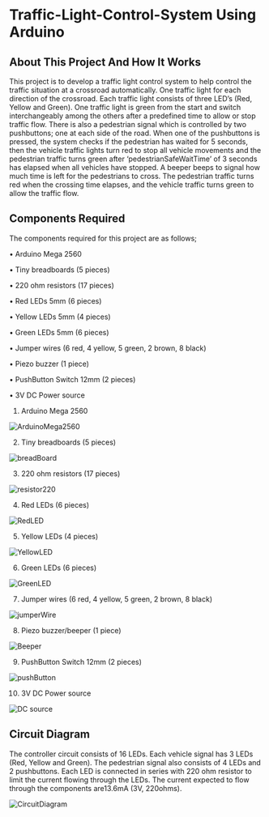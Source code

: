 # Traffic-Light-Control-System Using Arduino

## About This Project And How It Works
This project is to develop a traffic light control system to help control the traffic situation at a crossroad automatically. One traffic light for each direction of the crossroad. Each traffic light consists of three LED’s (Red, Yellow and Green). 
One traffic light is green from the start and switch interchangeably among the others after a predefined time to allow or stop traffic flow. There is also a pedestrian signal which is controlled by two pushbuttons; one at each side of the road. When one of the pushbuttons is pressed, the system checks if the pedestrian has waited for 5 seconds, then the vehicle traffic lights turn red to stop all vehicle movements and the pedestrian traffic turns green after ‘pedestrianSafeWaitTime’ of 3 seconds has elapsed when all vehicles have stopped. A beeper beeps to signal how much time is left for the pedestrians to cross. The pedestrian traffic turns red when the crossing time elapses, and the vehicle traffic turns green to allow the traffic flow.

## Components Required
The components required for this project are as follows;


•	Arduino Mega 2560

•	Tiny breadboards (5 pieces)

•	220 ohm resistors (17 pieces)

•	Red LEDs 5mm (6 pieces)

•	Yellow LEDs 5mm (4 pieces)

•	Green LEDs 5mm (6 pieces)

•	Jumper wires (6 red, 4 yellow, 5 green, 2 brown, 8 black)

•	Piezo buzzer (1 piece)

•	PushButton Switch 12mm (2 pieces)

•	3V DC Power source


1.	Arduino Mega 2560

 ![ArduinoMega2560](https://user-images.githubusercontent.com/84599965/119196093-f17f4a80-ba85-11eb-84f1-8b7fd20e03e7.png)


2.	Tiny breadboards (5 pieces)

 ![breadBoard](https://user-images.githubusercontent.com/84599965/119196185-0fe54600-ba86-11eb-82cb-a867923e5650.png)


3.	220 ohm resistors (17 pieces)

 ![resistor220](https://user-images.githubusercontent.com/84599965/119196215-1bd10800-ba86-11eb-880a-e007bb51c061.png)


4.	Red LEDs (6 pieces)

 ![RedLED](https://user-images.githubusercontent.com/84599965/119196252-29868d80-ba86-11eb-86ea-fc7b9b0e5dbd.png)


5.	Yellow LEDs (4 pieces)

 ![YellowLED](https://user-images.githubusercontent.com/84599965/119196279-2f7c6e80-ba86-11eb-8075-7a1e7317b30a.png)


6.	Green LEDs (6 pieces)

 ![GreenLED](https://user-images.githubusercontent.com/84599965/119196295-37d4a980-ba86-11eb-847a-478f388bb49c.png)
 


7.	Jumper wires (6 red, 4 yellow, 5 green, 2 brown, 8 black)

 ![jumperWire](https://user-images.githubusercontent.com/84599965/119196306-3c995d80-ba86-11eb-8be9-9907255dee50.png)
 


8.	Piezo buzzer/beeper (1 piece)

 ![Beeper](https://user-images.githubusercontent.com/84599965/119196326-44590200-ba86-11eb-8e4c-eed7d68a961a.png)
 


9.	PushButton Switch 12mm (2 pieces)

 ![pushButton](https://user-images.githubusercontent.com/84599965/119196347-4d49d380-ba86-11eb-827d-63ea2196317b.png)
 



10.	 3V DC Power source

 ![DC source](https://user-images.githubusercontent.com/84599965/119196361-53d84b00-ba86-11eb-9ef7-552667dbdcfb.png)



## Circuit Diagram
The controller circuit consists of 16 LEDs. Each vehicle signal has 3 LEDs (Red, Yellow and Green). The pedestrian signal also consists of 4 LEDs and 2 pushbuttons. Each LED is connected in series with 220 ohm resistor to limit the current flowing through the LEDs. The current expected to flow through the components are13.6mA (3V, 220ohms).

 ![CircuitDiagram](https://user-images.githubusercontent.com/84599965/119196394-60f53a00-ba86-11eb-9b87-b3f52f1547d5.png)


